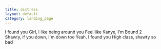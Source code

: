 ```yaml
---
title: distress
layout: default
category: landing_page
---
```

I found you
Girl, I like being around you
Feel like Kanye, I'm Bound 2
Shawty, if you down, I'm down too
Yeah, I found you High class, shawty so bad
